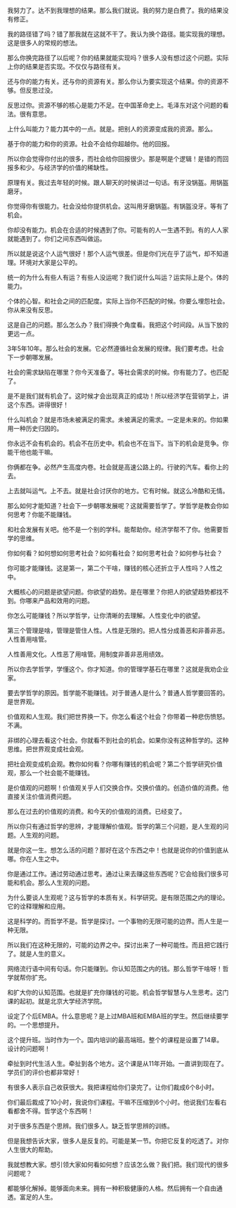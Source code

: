 我努力了。达不到我理想的结果。那么我们就说。我的努力是白费了。我的结果没有修正。

我的路径错了吗？错了那我就在这就不干了。我认为换个路径。能实现我的理想。这是很多人的常规的想法。

那么你换完路径了以后呢？你的结果就能实现吗？很多人没有想过这个问题。实际上你的结果是否实现。不仅仅与路径有关。

还与你的能力有关。还与你的资源有关。那么你认为要实现这个结果。你的资源不够。但反思过没。

反思过你。资源不够的核心是能力不足。在中国革命史上。毛泽东对这个问题的看法。很有意思。

上什么叫能力？能力其中的一点。就是。把别人的资源变成我的资源。那么。

基于你的能力和你的资源。社会不会给你超越你。他的回报。

所以你会觉得你付出的很多，而社会给你回报很少。那是啊是个逻辑！是错的而回报多和少。与经济学的价值的稀缺性。

原理有关。我过去年轻的时候。跟人聊天的时候讲过一句话。有牙没锅盔。用锅盔磨牙。

你觉得你有很能力。社会没给你提供机会。这叫用牙磨锅盔。有锅盔没牙。等有了机会。

你却没有能力。机会在合适的时候遇到了你。可能有的人一生遇不到。有的人人家就能遇到了。你们之间东西叫做运。

所以就是说这个人运气很好！那个人运气很差。但是你们光在乎了运气，却不知道理。环境对大家是公平的。

统一的为什么有些人有运？有些人没运呢？我们说什么叫运？运实际上是个。体的能力。

个体的心智。和社会之间的匹配度。实际上当你不匹配的时候。你要么埋怨社会。你从来没有反思。

这是自己的问题。那么怎么办？我们得换个角度看。我把这个时间段。从当下放的更远一点。

3年5年10年。那么社会的发展。它必然遵循社会发展的规律。我们要考虑。社会下一步朝哪发展。

社会的需求缺陷在哪里？你今天准备了。等社会需求的时候。你有能力了。也匹配了。

是不是我们就有机会了。这时候才会出现真正的成功！所以经济学在营销学上，讲这个东西。讲得很好！

什么叫机会？就是市场未被满足的需求。未被满足的需求。一定是未来的。你如果用一种历史归因的。

你永远不会有机会的。机会不在历史中。机会也不在当下。当下的机会是竞争。你能干他也能干嘛。

你俩都在争。必然产生高度内卷。社会就是高速公路上的。行驶的汽车。看你上的去。

上去就叫运气。上不去。就是社会讨厌你的地方。它有时候。就这么冷酷和无情。

那么如何才能知道？社会下一步朝哪发展呢？这就需要哲学了。学哲学是教会你如何思考？你能不能赚钱。

和社会发展有关吧。他不是一个别的学科。能帮助你。经济学帮不了你。他需要哲学的思维。

你如何看？如何想如何思考社会？如何看社会？如何思考社会？如何参与社会？

你可能才能赚钱。这是第一，第二个干啥，赚钱的核心还折立于人性吗？人性之中。

大概核心的问题是欲望问题。你欲望的趋势。是在哪里？你把人的欲望趋势都找不到。你哪来产品和效用的问题。

你怎么可能赚钱？所以学哲学，让你清晰的去理解。人性变化中的欲望。

第三个管理是啥，管理是管住人性。人性是无限的。把人性分成善恶和非善非恶。人性善用啥管。

人性善用文化。人性恶了用啥管。用制度非善非恶用绩效。

所以你去学哲学，学懂这个。你才知道。你的管理学基石在哪里？这就是我劝企业家。

要去学哲学的原因。哲学能不能赚钱。对于普通人是什么？普通人哲学要回答的。是世界观。

价值观和人生观。我们把世界换一下。你怎么看这个社会？你带着一种悲伤愤怒。不满。

非绑的心理去看这个社会。你就看不到社会的机会。如果你没有这种哲学的。这种思维。把世界观变成社会观。

把社会观变成机会观。教你如何看？你哪有赚钱的机会呢？第二个哲学研究价值观，那么一个社会能不能赚钱。

是价值观的问题啊！价值观关乎人们交换合作。交换价值的。创造价值的消费。他直接关注价值消费问题。

那么在过去的价值观的消费。和今天的价值观的消费。已经变了。

所以你只有通过哲学的思辨，才能理解价值观。哲学的第三个问题，是人生观的问题。人生观的问题。

就是你这一生。想怎么活的问题？那好在这个东西之中！也就是说你的价值到底从哪。你在人生之中。

你是通过工作。通过劳动通过思考。通过让来去赚这些东西呢？它会给我们很多可能和机会。那么人生观的问题。

为什么要谈人生观呢？这与哲学的本质有关。科学研究。是有限范围之内的理论。它的诠释理解和应用。

这是科学的。而哲学不是。哲学是探讨。一个事物的无限可能的边界。而人生是一种无限。

所以我们在这种无限的，可能的边界之中。探讨出来了一种可能性。而且把它践行了。就是人生的意义。

网络流行语中间有句话。你只能赚到。你认知范围之内的钱。那么哲学干啥呀！哲学就帮你扩充。

和扩大你的认知范围。也就是扩充你赚钱的可能。机会哲学智慧与人生思考。这门课的起初。就是北京大学经济学院。

设定了个后EMBA。什么意思呢？是上过MBA班和EMBA班的学生。然后继续要学的。一个思想提升。

这个提升班。当时作为一个。国内培训的最高端班。整个的课程是设置了14章。设计的问题啊！

牵扯到时代生活人生。牵扯到各个地方。这个课是从11年开始。一直讲到现在了。学员们的评价也都非常好！

有很多人表示自己收获很大。我把课程给你们录完了。让你们裁成6个8小时。

你们最后裁成了10小时，我说你们课程。干嘛不压缩到6个小时。他说我们左看右看都舍不得。哲学这个东西啊！

对于很多东西是个思辨。我们很多人。缺乏哲学思辨的训练。

但是我想告诉大家，很多人是反复的。可能是某一节。你把它反复的吃透了。对你人生很大的帮助。

我就想教大家。想引领大家如何看如何想？应该怎么做？我们把。我们现代的很多问题呢？

都能够化解掉。能够面向未来。拥有一种积极健康的人格。然后拥有一个自由通透。富足的人生。